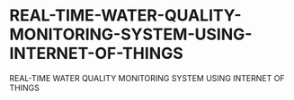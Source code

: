 # REAL-TIME-WATER-QUALITY-MONITORING-SYSTEM-USING-INTERNET-OF-THINGS
REAL-TIME WATER QUALITY MONITORING SYSTEM USING INTERNET OF THINGS
